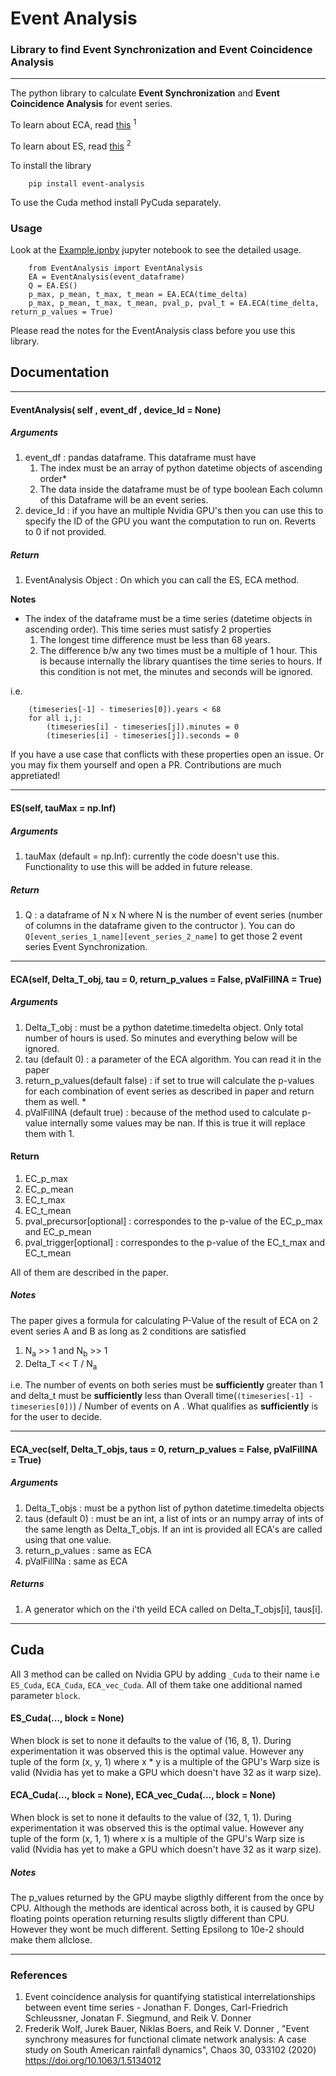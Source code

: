 # Event Analysis
### Library to find Event Synchronization and Event Coincidence Analysis
-------------------------------------------------------
The python library to calculate **Event Synchronization** and **Event Coincidence Analysis** for event series. 

To learn about ECA, read [this](https://arxiv.org/abs/1508.03534) <sup>1</sup>

To learn about ES, read [this](https://aip.scitation.org/doi/10.1063/1.5134012) <sup>2</sup>

To install the library 
```
    pip install event-analysis
```
To use the Cuda method install PyCuda separately. 
### Usage 
Look at the [Example.ipnby](https://github.com/professorcode1/Event-Analysis) jupyter notebook to see the detailed usage. 
```
    from EventAnalysis import EventAnalysis
    EA = EventAnalysis(event_dataframe)
    Q = EA.ES() 
    p_max, p_mean, t_max, t_mean = EA.ECA(time_delta)
    p_max, p_mean, t_max, t_mean, pval_p, pval_t = EA.ECA(time_delta, return_p_values = True)
```
Please read the notes for the EventAnalysis class before you use this library. 
## Documentation
-------------------------------------------------------
#### EventAnalysis( self , event_df , device_Id = None)
##### Arguments
1) event_df : pandas dataframe. This dataframe must have
    1) The index must be an array of python datetime objects of ascending order*
    2) The data inside the dataframe must be of type boolean 
    Each column of this Dataframe will be an event series. 
2) device_Id : if you have an multiple Nvidia GPU's then you can use this to specify the ID of the GPU you want the computation to run on. Reverts to 0 if not provided. 
##### Return 
1) EventAnalysis Object : On which you can call the ES, ECA method.

**Notes**
* The index of the dataframe must be a time series (datetime objects in ascending order). This time series must satisfy 2 properties 
    1) The longest time difference must be less than 68 years.  
    2) The difference b/w any two times must be a multiple of 1 hour. This is because internally the library quantises the time series to hours. If this condition is not met, the minutes and seconds will be ignored.

i.e.
```
    (timeseries[-1] - timeseries[0]).years < 68
    for all i,j:
        (timeseries[i] - timeseries[j]).minutes = 0
        (timeseries[i] - timeseries[j]).seconds = 0
```
If you have a use case that conflicts with these properties open an issue. Or you may fix them yourself and open a PR. Contributions are much appretiated!

-------------------------------------------------------
#### ES(self, tauMax = np.Inf)
##### Arguments
1) tauMax (default = np.Inf): currently the code doesn't use this. Functionality to use this will be added in future release.
##### Return 
1) Q : a dataframe of N x N where N is the number of event series (number of columns in the dataframe given to the contructor ). You can do `Q[event_series_1_name][event_series_2_name]` to get those 2 event series Event Synchronization.
-------------------------------------------------------

#### ECA(self, Delta_T_obj, tau = 0, return_p_values = False, pValFillNA = True)
##### Arguments
1) Delta_T_obj : must be a python datetime.timedelta object. Only total number of hours is used. So minutes and everything below will be ignored. 
2) tau (default 0) : a parameter of the ECA algorithm. You can read it in the paper
3) return_p_values(default false) : if set to true will calculate the p-values for each combination of event series as described in paper and return them as well. *
4) pValFillNA (default true) : because of the method used to calculate p-value internally some values may be nan. If this is true it will replace them with 1. 
#### Return
1) EC_p_max 
2) EC_p_mean
3) EC_t_max
4) EC_t_mean
5) pval_precursor[optional] : correspondes to the p-value of the EC_p_max and EC_p_mean 
6) pval_trigger[optional] : correspondes to the p-value of the EC_t_max and EC_t_mean 

All of them are described in the paper.
##### Notes
The paper gives a formula for calculating P-Value of the result of ECA on 2 event series A and B as long as 2 conditions are satisfied
1) N<sub>a</sub> >> 1 and N<sub>b</sub> >> 1
2) Delta_T << T / N<sub>a</sub>

i.e. The number of events on both series must be **sufficiently** greater than 1 and delta_t must be **sufficiently** less than Overall time(`(timeseries[-1] - timeseries[0])`) / Number of events on A . What qualifies as **sufficiently** is for the user to decide.

-------------------------------------------------------
#### ECA_vec(self, Delta_T_objs, taus = 0, return_p_values = False, pValFillNA = True)
##### Arguments 
1) Delta_T_objs : must be a python list of python datetime.timedelta objects 
2) taus (default 0) : must be an int, a list of ints or an numpy array of ints of the same length as Delta_T_objs. If an int is provided all ECA's are called using that one value. 
3) return_p_values : same as ECA
4) pValFillNa : same as ECA
##### Returns 
1) A generator which on the i'th yeild ECA called on Delta_T_objs[i], taus[i].
-------------------------------------------------------
## Cuda
All 3 method can be called on Nvidia GPU by adding `_Cuda` to their name
i.e `ES_Cuda`, `ECA_Cuda`, `ECA_vec_Cuda`. All of them take one additional named parameter `block`.
#### ES_Cuda(..., block = None)
When block is set to none it defaults to the value of (16, 8, 1). During experimentation it was observed this is the optimal value. However any tuple of the form (x, y, 1) where x * y is a multiple of the GPU's Warp size is valid (Nvidia has yet to make a GPU which doesn't have 32 as it warp size).
#### ECA_Cuda(..., block = None), ECA_vec_Cuda(..., block = None)
When block is set to none it defaults to the value of (32, 1, 1). During experimentation it was observed this is the optimal value. However any tuple of the form (x, 1, 1) where x is a multiple of the GPU's Warp size is valid (Nvidia has yet to make a GPU which doesn't have 32 as it warp size).
##### Notes 
The p_values returned by the GPU maybe sligthly different from the once by CPU. Although the methods are identical across both, it is caused by GPU floating points operation returning results sligtly different than CPU. However they wont be much different. Setting Epsilong to 10e-2 should make them allclose.  

-------------------------------------------------------

### References 
1. Event coincidence analysis for quantifying statistical interrelationships between event time series - Jonathan F. Donges, Carl-Friedrich Schleussner, Jonatan F. Siegmund, and Reik V. Donner
2. Frederik Wolf, Jurek Bauer, Niklas Boers, and Reik V. Donner , "Event synchrony measures for functional climate network analysis: A case study on South American rainfall dynamics", Chaos 30, 033102 (2020) https://doi.org/10.1063/1.5134012
